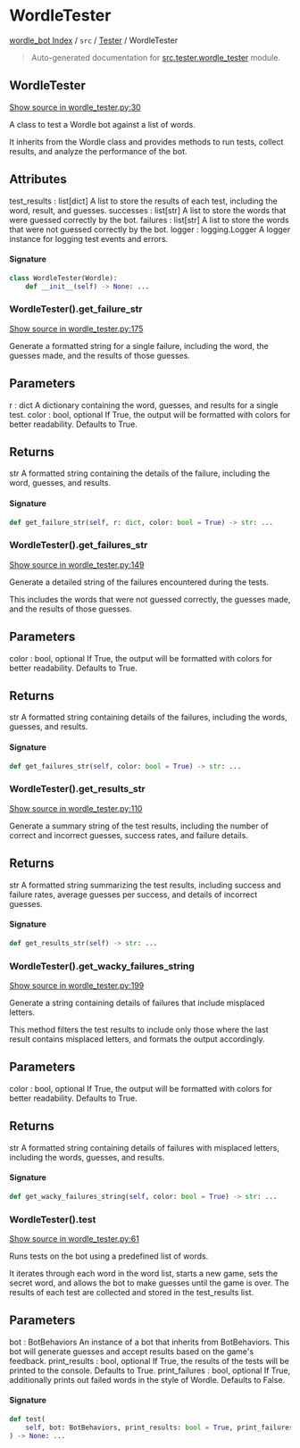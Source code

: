 # WordleTester

[wordle_bot Index](../../README.md#wordle_bot-index) / `src` / [Tester](./index.md#tester) / WordleTester

> Auto-generated documentation for [src.tester.wordle_tester](https://github.com/HyPerNT/wordle_bot/blob/main/src/tester/wordle_tester.py) module.

## WordleTester

[Show source in wordle_tester.py:30](https://github.com/HyPerNT/wordle_bot/blob/main/src/tester/wordle_tester.py#L30)

A class to test a Wordle bot against a list of words.

It inherits from the Wordle class and provides methods to run tests,
collect results, and analyze the performance of the bot.

Attributes
----------
test_results : list[dict]
    A list to store the results of each test, including the word, result, and guesses.
successes : list[str]
    A list to store the words that were guessed correctly by the bot.
failures : list[str]
    A list to store the words that were not guessed correctly by the bot.
logger : logging.Logger
    A logger instance for logging test events and errors.

#### Signature

```python
class WordleTester(Wordle):
    def __init__(self) -> None: ...
```

### WordleTester().get_failure_str

[Show source in wordle_tester.py:175](https://github.com/HyPerNT/wordle_bot/blob/main/src/tester/wordle_tester.py#L175)

Generate a formatted string for a single failure, including the word, the guesses made, and the results of those guesses.

Parameters
----------
r : dict
    A dictionary containing the word, guesses, and results for a single test.
color : bool, optional
    If True, the output will be formatted with colors for better readability.
    Defaults to True.

Returns
-------
str
    A formatted string containing the details of the failure, including the word,
    guesses, and results.

#### Signature

```python
def get_failure_str(self, r: dict, color: bool = True) -> str: ...
```

### WordleTester().get_failures_str

[Show source in wordle_tester.py:149](https://github.com/HyPerNT/wordle_bot/blob/main/src/tester/wordle_tester.py#L149)

Generate a detailed string of the failures encountered during the tests.

This includes the words that were not guessed correctly, the guesses made,
and the results of those guesses.

Parameters
----------
color : bool, optional
    If True, the output will be formatted with colors for better readability.
    Defaults to True.

Returns
-------
str
    A formatted string containing details of the failures, including the words,
    guesses, and results.

#### Signature

```python
def get_failures_str(self, color: bool = True) -> str: ...
```

### WordleTester().get_results_str

[Show source in wordle_tester.py:110](https://github.com/HyPerNT/wordle_bot/blob/main/src/tester/wordle_tester.py#L110)

Generate a summary string of the test results, including the number of correct and incorrect guesses, success rates, and failure details.

Returns
-------
str
    A formatted string summarizing the test results, including success and failure rates,
    average guesses per success, and details of incorrect guesses.

#### Signature

```python
def get_results_str(self) -> str: ...
```

### WordleTester().get_wacky_failures_string

[Show source in wordle_tester.py:199](https://github.com/HyPerNT/wordle_bot/blob/main/src/tester/wordle_tester.py#L199)

Generate a string containing details of failures that include misplaced letters.

This method filters the test results to include only those where the last result
contains misplaced letters, and formats the output accordingly.

Parameters
----------
color : bool, optional
    If True, the output will be formatted with colors for better readability.
    Defaults to True.

Returns
-------
str
    A formatted string containing details of failures with misplaced letters,
    including the words, guesses, and results.

#### Signature

```python
def get_wacky_failures_string(self, color: bool = True) -> str: ...
```

### WordleTester().test

[Show source in wordle_tester.py:61](https://github.com/HyPerNT/wordle_bot/blob/main/src/tester/wordle_tester.py#L61)

Runs tests on the bot using a predefined list of words.

It iterates through each word in the word list, starts a new game,
sets the secret word, and allows the bot to make guesses until the game is over.
The results of each test are collected and stored in the test_results list.

Parameters
----------
bot : BotBehaviors
    An instance of a bot that inherits from BotBehaviors.
    This bot will generate guesses and accept results based on the game's feedback.
print_results : bool, optional
    If True, the results of the tests will be printed to the console.
    Defaults to True.
print_failures : bool, optional
    If True, additionally prints out failed words in the style of Wordle.
    Defaults to False.

#### Signature

```python
def test(
    self, bot: BotBehaviors, print_results: bool = True, print_failures=False
) -> None: ...
```
